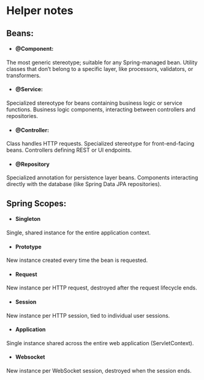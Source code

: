 # Helper notes
## Beans:
- #### @Component:
The most generic stereotype; suitable for any Spring-managed bean. Utility classes that don’t belong to a specific layer, 
like processors, validators, or transformers.
- #### @Service:
Specialized stereotype for beans containing business logic or service functions. Business logic components, 
interacting between controllers and repositories.
- #### @Controller:
Class handles HTTP requests. Specialized stereotype for front-end-facing beans. Controllers defining REST or UI endpoints.
- #### @Repository
Specialized annotation for persistence layer beans. Components interacting directly with the database 
(like Spring Data JPA repositories).

## Spring Scopes:
- #### Singleton
Single, shared instance for the entire application context.
- #### Prototype
New instance created every time the bean is requested.
- #### Request
New instance per HTTP request, destroyed after the request lifecycle ends.
- #### Session
New instance per HTTP session, tied to individual user sessions.
- #### Application
Single instance shared across the entire web application (ServletContext).
- #### Websocket
New instance per WebSocket session, destroyed when the session ends.
        